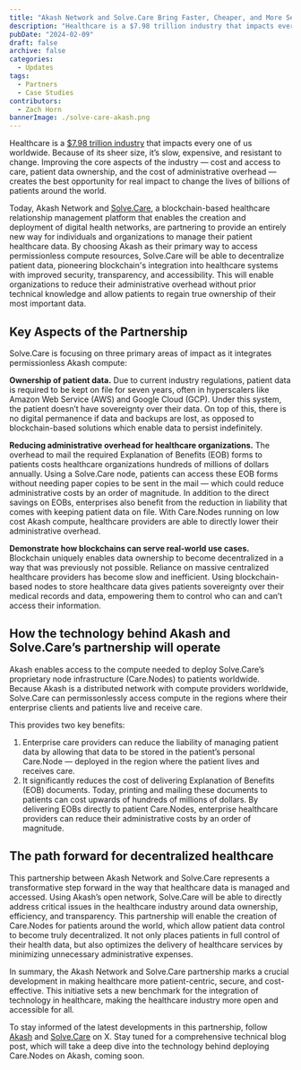 ```yaml
---
title: "Akash Network and Solve.Care Bring Faster, Cheaper, and More Secure Patient Data Ownership to the Healthcare Industry"
description: "Healthcare is a $7.98 trillion industry that impacts every one of us worldwide."
pubDate: "2024-02-09"
draft: false
archive: false
categories:
  - Updates
tags:
  - Partners
  - Case Studies
contributors:
  - Zach Horn
bannerImage: ./solve-care-akash.png
---
```


Healthcare is a [$7.98 trillion industry](https://finance.yahoo.com/news/healthcare-services-global-market-report-134400283.html?guccounter=1) that impacts every one of us worldwide. Because of its sheer size, it’s slow, expensive, and resistant to change. Improving the core aspects of the industry — cost and access to care, patient data ownership, and the cost of administrative overhead — creates the best opportunity for real impact to change the lives of billions of patients around the world.

Today, Akash Network and [Solve.Care](https://solve.care/), a blockchain-based healthcare relationship management platform that enables the creation and deployment of digital health networks, are partnering to provide an entirely new way for individuals and organizations to manage their patient healthcare data. By choosing Akash as their primary way to access permissionless compute resources, Solve.Care will be able to decentralize patient data, pioneering blockchain's integration into healthcare systems with improved security, transparency, and accessibility. This will enable organizations to reduce their administrative overhead without prior technical knowledge and allow patients to regain true ownership of their most important data.

## Key Aspects of the Partnership

Solve.Care is focusing on three primary areas of impact as it integrates permissionless Akash compute:

**Ownership of patient data.** Due to current industry regulations, patient data is required to be kept on file for seven years, often in hyperscalers like Amazon Web Service (AWS) and Google Cloud (GCP). Under this system, the patient doesn’t have sovereignty over their data. On top of this, there is no digital permanence if data and backups are lost, as opposed to blockchain-based solutions which enable data to persist indefinitely.

**Reducing administrative overhead for healthcare organizations.** The overhead to mail the required Explanation of Benefits (EOB) forms to patients costs healthcare organizations hundreds of millions of dollars annually. Using a Solve.Care node, patients can access these EOB forms without needing paper copies to be sent in the mail — which could reduce administrative costs by an order of magnitude. In addition to the direct savings on EOBs, enterprises also benefit from the reduction in liability that comes with keeping patient data on file. With Care.Nodes running on low cost Akash compute, healthcare providers are able to directly lower their administrative overhead.

**Demonstrate how blockchains can serve real-world use cases.** Blockchain uniquely enables data ownership to become decentralized in a way that was previously not possible. Reliance on massive centralized healthcare providers has become slow and inefficient. Using blockchain-based nodes to store healthcare data gives patients sovereignty over their medical records and data, empowering them to control who can and can’t access their information.

## How the technology behind Akash and Solve.Care’s partnership will operate

Akash enables access to the compute needed to deploy Solve.Care’s proprietary node infrastructure (Care.Nodes) to patients worldwide. Because Akash is a distributed network with compute providers worldwide, Solve.Care can permissonlessly access compute in the regions where their enterprise clients and patients live and receive care.

This provides two key benefits:

1. Enterprise care providers can reduce the liability of managing patient data by allowing that data to be stored in the patient’s personal Care.Node — deployed in the region where the patient lives and receives care.
2. It significantly reduces the cost of delivering Explanation of Benefits (EOB) documents. Today, printing and mailing these documents to patients can cost upwards of hundreds of millions of dollars. By delivering EOBs directly to patient Care.Nodes, enterprise healthcare providers can reduce their administrative costs by an order of magnitude.

## The path forward for decentralized healthcare

This partnership between Akash Network and Solve.Care represents a transformative step forward in the way that healthcare data is managed and accessed. Using Akash’s open network, Solve.Care will be able to directly address critical issues in the healthcare industry around data ownership, efficiency, and transparency. This partnership will enable the creation of Care.Nodes for patients around the world, which allow patient data control to become truly decentralized. It not only places patients in full control of their health data, but also optimizes the delivery of healthcare services by minimizing unnecessary administrative expenses.

In summary, the Akash Network and Solve.Care partnership marks a crucial development in making healthcare more patient-centric, secure, and cost-effective. This initiative sets a new benchmark for the integration of technology in healthcare, making the healthcare industry more open and accessible for all.

To stay informed of the latest developments in this partnership, follow [Akash](https://x.com/akashnet) and [Solve.Care](https://twitter.com/Solve_Care) on X. Stay tuned for a comprehensive technical blog post, which will take a deep dive into the technology behind deploying Care.Nodes on Akash, coming soon.
